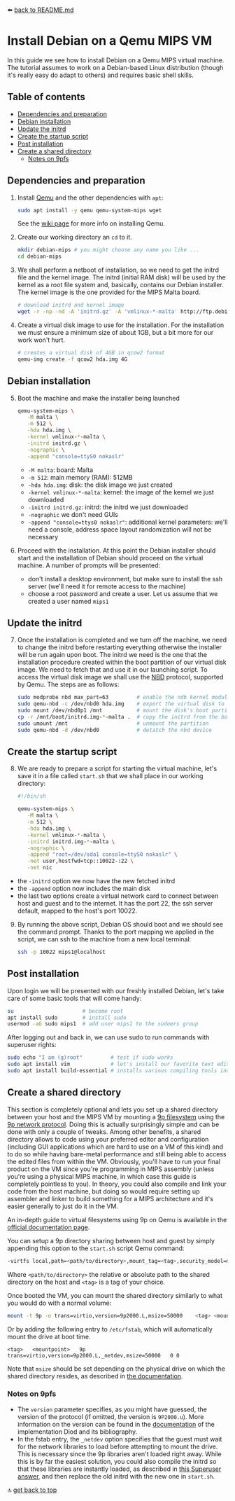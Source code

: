 :arrow_left: [back to README.md](../README.md)


# Install Debian on a Qemu MIPS VM
In this guide we see how to install Debian on a Qemu MIPS virtual machine. The tutorial assumes to work on a Debian-based Linux distribution (though it's really easy do adapt to others) and requires basic shell skills.

## Table of contents
- [Dependencies and preparation](#Dependencies-and-preparation)
- [Debian installation](#Debian-installation)
- [Update the initrd](#Update-the-initrd)
- [Create the startup script](#Create-the-startup-script)
- [Post installation](#Post-installation)
- [Create a shared directory](#Create-a-shared-directory)
	- [Notes on 9pfs](#Notes-on-9pfs)


## Dependencies and preparation
1. Install [Qemu](https://www.qemu.org/) and the other dependencies with `apt`:
   ```sh
   sudo apt install -y qemu qemu-system-mips wget
   ```
   See the [wiki page](https://en.wikibooks.org/wiki/QEMU/Installing_QEMU) for more info on installing Qemu.

2. Create our working directory an `cd` to it.
   ```sh
   mkdir debian-mips # you might choose any name you like ...
   cd debian-mips
   ```

3. We shall perform a netboot of installation, so we need to get the initrd file and the kernel image. The initrd (initial RAM disk) will be used by the kernel as a root file system and, basically, contains our Debian installer. The kernel image is the one provided for the MIPS Malta board.
   ```sh
   # download initrd and kernel image
   wget -r -np -nd -A 'initrd.gz' -A 'vmlinux-*-malta' http://ftp.debian.org/debian/dists/stable/main/installer-mips/current/images/malta/netboot/
   ```

4. Create a virtual disk image to use for the installation. For the installation we must ensure a minimum size of about 1GB, but a bit more for our work won't hurt.
   ```sh
   # creates a virtual disk of 4GB in qcow2 format
   qemu-img create -f qcow2 hda.img 4G
   ```

## Debian installation
5. Boot the machine and make the installer being launched
   ```sh
   qemu-system-mips \
      -M malta \
      -m 512 \
      -hda hda.img \
      -kernel vmlinux-*-malta \
      -initrd initrd.gz \
      -nographic \
      -append "console=ttyS0 nokaslr"
   ```
   - `-M malta`: board: Malta
   - `-m 512`: main memory (RAM): 512MB
   - `-hda hda.img`: disk: the disk image we just created
   - `-kernel vmlinux-*-malta`: kernel: the image of the kernel we just downloaded
   - `-initrd initrd.gz`: initrd: the initrd we just downloaded
   - `-nographic` we don't need GUIs
   - `-append "console=ttys0 nokaslr"`: additional kernel parameters: we'll need a console, address space layout randomization will not be necessary

6. Proceed with the installation. At this point the Debian installer should start and the installation of Debian should proceed on the virtual machine. A number of prompts will be presented:
   - don't install a desktop environment, but make sure to install the ssh server (we'll need it for remote access to the machine)
   - choose a root password and create a user. Let us assume that we created a user named `mips1`

## Update the initrd
7. Once the installation is completed and we turn off the machine, we need to change the initrd before restarting everything otherwise the installer will be run again upon boot. The initrd we need is the one that the installation procedure created within the boot partition of our virtual disk image. We need to fetch that and use it in our launching script. To access the virtual disk image we shall use the [NBD](https://en.wikipedia.org/wiki/Network_block_device) protocol, supported by Qemu. The steps are as follows:
   ```sh
   sudo modprobe nbd max_part=63         # enable the ndb kernel module on the host, set max partitions number to 63
   sudo qemu-nbd -c /dev/nbd0 hda.img    # export the virtual disk to a nbd device in our local file system
   sudo mount /dev/nbd0p1 /mnt           # mount the disk's boot partition under /mnt so we can access it
   cp -r /mnt/boot/initrd.img-*-malta .  # copy the initrd from the boot partition into the working directory
   sudo umount /mnt                      # unmount the partition
   sudo qemu-nbd -d /dev/nbd0            # detatch the nbd device
   ```

## Create the startup script
8. We are ready to prepare a script for starting the virtual machine, let's save it in a file called `start.sh` that we shall place in our working directory:
   ```sh
   #!/bin/sh

   qemu-system-mips \
      -M malta \
      -m 512 \
      -hda hda.img \
      -kernel vmlinux-*-malta \
      -initrd initrd.img-*-malta \
      -nographic \
      -append "root=/dev/sda1 console=ttyS0 nokaslr" \
      -net user,hostfwd=tcp::10022-:22 \
      -net nic
   ```
- the `-initrd` option we now have the new fetched initrd
- the `-append` option now includes the main disk
- the last two options create a virtual network card to connect between host and guest and to the internet. It has the port 22, the ssh server default, mapped to the host's port 10022.

9. By running the above script, Debian OS should boot and we should see the command prompt. Thanks to the port mapping we applied in the script, we can ssh to the machine from a new local terminal:
   ```bash
   ssh -p 10022 mips1@localhost
   ```


## Post installation
Upon login we will be presented with our freshly installed Debian, let's take care of some basic tools that will come handy:

```sh
su                      # become root
apt install sudo        # install sudo
usermod -aG sudo mips1  # add user mips1 to the sudoers group
```

After logging out and back in, we can use sudo to run commands with superuser rights:
```sh
sudo echo "I am (g)root"         # test if sudo works
sudo apt install vim             # let's install our favorite text editor
sudo apt install build-essential # installs various compiling tools including gcc
```

## Create a shared directory
This section is completely optional and lets you set up a shared directory between your host and the MIPS VM by mounting a [9p filesystem](http://9p.cat-v.org/) using the [9p network protocol](https://en.wikipedia.org/wiki/Plan_9_from_Bell_Labs#9P_protocol). Doing this is actually surprisingly simple and can be done with only a couple of tweaks. Among other benefits, a shared directory allows to code using your preferred editor and configuration (including GUI applications which are hard to use on a VM of this kind) and to do so while having bare-metal performance and still being able to access the edited files from within the VM. Obviously, you'll have to run your final product on the VM since you're programming in MIPS assembly (unless you're using a physical MIPS machine, in which case this guide is completely pointless to you). In theory, you could also compile and link your code from the host machine, but doing so would require setting up assembler and linker to build something for a MIPS architecture and it's easier generally to just do it in the VM.

An in-depth guide to virtual filesystems using 9p on Qemu is available in the [official documentation page](https://wiki.qemu.org/Documentation/9psetup).

You can setup a 9p directory sharing between host and guest by simply appending this option to the `start.sh` script Qemu command:
```sh
-virtfs local,path=<path/to/directory>,mount_tag=<tag>,security_model=mapped-xattr
```
Where `<path/to/directory>` the relative or absolute path to the shared directory on the host and `<tag>` is a tag of your choice.

Once booted the VM, you can mount the shared directory similarly to what you would do with a normal volume:
```sh
mount -t 9p -o trans=virtio,version=9p2000.L,msize=50000    <tag> <mountpoint>
```

Or by adding the following entry to `/etc/fstab`, which will automatically mount the drive at boot time.
```fstab
<tag>   <mountpoint>   9p   trans=virtio,version=9p2000.L,_netdev,msize=50000   0 0
```

Note that `msize` should be set depending on the physical drive on which the shared directory resides, as described in [the documentation](https://wiki.qemu.org/Documentation/9psetup#msize).


### Notes on 9pfs
- The `version` parameter specifies, as you might have guessed, the version of the protocol (if omitted, the version is `9P2000.u`). More information on the version can be found in the [documentation](https://github.com/chaos/diod/blob/master/protocol.md) of the implementation Diod and its bibliography.
- In the fstab entry, the `_netdev` option specifies that the guest must wait for the network libraries to load before attempting to mount the drive. This is necessary since the 9p libraries aren't loaded right away. While this is by far the easiest solution, you could also compile the initrd so that these libraries are instantly loaded, as described in [this Superuser answer](https://superuser.com/a/536352), and then replace the old initrd with the new one in `start.sh`.



:top: [get back to top](#Install-Debian-on-a-Qemu-MIPS-VM)
